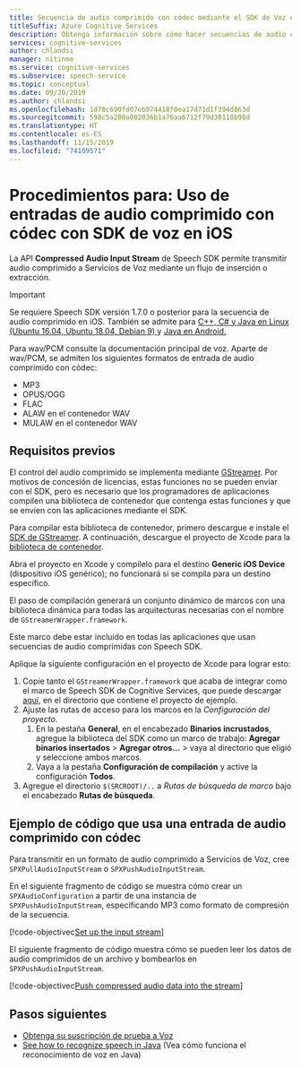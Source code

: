 ```yaml
---
title: Secuencia de audio comprimido con códec mediante el SDK de Voz en iOS
titleSuffix: Azure Cognitive Services
description: Obtenga información sobre cómo hacer secuencias de audio comprimido a Servicios de Voz de Azure con Speech SDK en iOS.
services: cognitive-services
author: chlandsi
manager: nitinme
ms.service: cognitive-services
ms.subservice: speech-service
ms.topic: conceptual
ms.date: 09/20/2019
ms.author: chlandsi
ms.openlocfilehash: 1d78c690fd07eb974418f0ea17d71d1f394d863d
ms.sourcegitcommit: 598c5a280a002036b1a76aa6712f79d30110b98d
ms.translationtype: HT
ms.contentlocale: es-ES
ms.lasthandoff: 11/15/2019
ms.locfileid: "74109571"
---
```

# <a name="how-to-use-codec-compressed-audio-input-with-the-speech-sdk-on-ios"></a>Procedimientos para: Uso de entradas de audio comprimido con códec con SDK de voz en iOS

La API **Compressed Audio Input Stream** de Speech SDK permite transmitir audio comprimido a Servicios de Voz mediante un flujo de inserción o extracción.

> [!IMPORTANT]
> Se requiere Speech SDK versión 1.7.0 o posterior para la secuencia de audio comprimido en iOS. También se admite para [C++, C# y Java en Linux (Ubuntu 16.04, Ubuntu 18.04, Debian 9) ](how-to-use-codec-compressed-audio-input-streams.md) y [Java en Android.](how-to-use-codec-compressed-audio-input-streams-android.md)

Para wav/PCM consulte la documentación principal de voz. Aparte de wav/PCM, se admiten los siguientes formatos de entrada de audio comprimido con códec:

- MP3
- OPUS/OGG
- FLAC
- ALAW en el contenedor WAV
- MULAW en el contenedor WAV

## <a name="prerequisites"></a>Requisitos previos

El control del audio comprimido se implementa mediante [GStreamer](https://gstreamer.freedesktop.org). Por motivos de concesión de licencias, estas funciones no se pueden enviar con el SDK, pero es necesario que los programadores de aplicaciones compilen una biblioteca de contenedor que contenga estas funciones y que se envíen con las aplicaciones mediante el SDK.

Para compilar esta biblioteca de contenedor, primero descargue e instale el [SDK de GStreamer](https://gstreamer.freedesktop.org/data/pkg/ios/1.16.0/gstreamer-1.0-devel-1.16.0-ios-universal.pkg). A continuación, descargue el proyecto de Xcode para la [biblioteca de contenedor](https://github.com/Azure-Samples/cognitive-services-speech-sdk/tree/master/samples/objective-c/ios/compressed-streams/GStreamerWrapper).

Abra el proyecto en Xcode y compílelo para el destino **Generic iOS Device** (dispositivo iOS genérico); no funcionará si se compila para un destino específico.

El paso de compilación generará un conjunto dinámico de marcos con una biblioteca dinámica para todas las arquitecturas necesarias con el nombre de `GStreamerWrapper.framework`.

Este marco debe estar incluido en todas las aplicaciones que usan secuencias de audio comprimidas con Speech SDK.

Aplique la siguiente configuración en el proyecto de Xcode para lograr esto:

1. Copie tanto el `GStreamerWrapper.framework` que acaba de integrar como el marco de Speech SDK de Cognitive Services, que puede descargar [aquí](https://aka.ms/csspeech/iosbinary), en el directorio que contiene el proyecto de ejemplo.
1. Ajuste las rutas de acceso para los marcos en la _Configuración del proyecto_.
   1. En la pestaña **General**, en el encabezado **Binarios incrustados**, agregue la biblioteca del SDK como un marco de trabajo: **Agregar binarios insertados** > **Agregar otros...** > vaya al directorio que eligió y seleccione ambos marcos.
   1. Vaya a la pestaña **Configuración de compilación** y active la configuración **Todos**.
1. Agregue el directorio `$(SRCROOT)/..` a _Rutas de búsqueda de marco_ bajo el encabezado **Rutas de búsqueda**.

## <a name="example-code-using-codec-compressed-audio-input"></a>Ejemplo de código que usa una entrada de audio comprimido con códec

Para transmitir en un formato de audio comprimido a Servicios de Voz, cree `SPXPullAudioInputStream` o `SPXPushAudioInputStream`.

En el siguiente fragmento de código se muestra cómo crear un `SPXAudioConfiguration` a partir de una instancia de `SPXPushAudioInputStream`, especificando MP3 como formato de compresión de la secuencia.

[!code-objectivec[Set up the input stream](~/samples-cognitive-services-speech-sdk/samples/objective-c/ios/compressed-streams/CompressedStreamsSample/CompressedStreamsSample/ViewController.m?range=66-77&highlight=2-11)]

El siguiente fragmento de código muestra cómo se pueden leer los datos de audio comprimidos de un archivo y bombearlos en `SPXPushAudioInputStream`.

[!code-objectivec[Push compressed audio data into the stream](~/samples-cognitive-services-speech-sdk/samples/objective-c/ios/compressed-streams/CompressedStreamsSample/CompressedStreamsSample/ViewController.m?range=105-151&highlight=19-44)]

## <a name="next-steps"></a>Pasos siguientes

- [Obtenga su suscripción de prueba a Voz](https://azure.microsoft.com/try/cognitive-services/)
- [See how to recognize speech in Java](~/articles/cognitive-services/Speech-Service/quickstarts/speech-to-text-from-microphone.md?pivots=programming-language-java) (Vea cómo funciona el reconocimiento de voz en Java)
